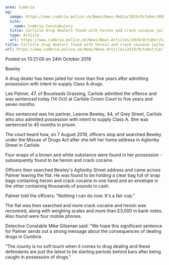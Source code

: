```yaml
area: Cumbria
og:
  image: https://www.cumbria.police.uk/News/News-Media/2019/October/BEWLEY-LEANNE-16-09-1975jpg.jpg
  site:
    name: Cumbria Constabulary
  title: Carlisle drug dealers found with heroin and crack cocaine jailed
  type: Article
  url: https://www.cumbria.police.uk/News/News-Articles/2019/October/Carlisle-drug-dealers-found-with-heroin-and-crack-cocaine-jailed.aspx
title: Carlisle drug dealers found with heroin and crack cocaine jailed
url: https://www.cumbria.police.uk/News/News-Articles/2019/October/Carlisle-drug-dealers-found-with-heroin-and-crack-cocaine-jailed.aspx
```

Posted on 13:21:00 on 24th October 2019

Bewley

A drug dealer has been jailed for more than five years after admitting possession with intent to supply Class A drugs.

Lee Palmer, 47, of Bousteads Grassing, Carlisle admitted the offence and was sentenced today (14 Oct) at Carlisle Crown Court to five years and seven months.

Also sentenced was his partner, Leanne Bewley, 44, of Grey Street, Carlisle who also admitted possession with intent to supply Class A. She was sentenced to 45 months in prison.

The court heard how, on 7 August 2019, officers stop and searched Bewley under the Misuse of Drugs Act after she left her home address in Aglionby Street in Carlisle.

Four wraps of a brown and white substance were found in her possession - subsequently found to be heroin and crack cocaine.

Officers then searched Bewley's Aglionby Street address and came across Palmer leaving the flat. He was found to be holding a clear bag full of snap bags containing heroin and crack cocaine in one hand and an envelope in the other containing thousands of pounds in cash.

Palmer told the officers: "Nothing I can do now. It's a fair cop."

The flat was then searched and more crack cocaine and heroin was recovered, along with weighing scales and more than £3,000 in bank notes. Also found were four mobile phones.

Detective Constable Mike Gilsenan said: "We hope this significant sentence for Palmer sends out a strong message about the consequences of dealing drugs in Cumbria.

"The county is no soft touch when it comes to drug dealing and these defendants are just the latest to be starting periods behind bars after being caught in possession of drugs."
